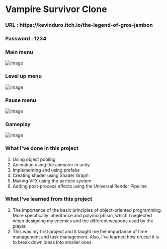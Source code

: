 # Vampire Survivor Clone
<h3>URL : https://kevinduro.itch.io/the-legend-of-gros-jambon </h3>
<h3>Password : 1234 </h3>

<h3>Main menu</h3>

![image](https://github.com/user-attachments/assets/9baf01ea-6bfe-4253-8d3e-229ba9023117)
<h3>Level up menu</h3>

![image](https://github.com/user-attachments/assets/532524b7-f449-4ba2-b48d-753eb01e6813)
<h3>Pause menu</h3>

![image](https://github.com/user-attachments/assets/fa4bd6ff-25c2-40ab-a50c-d581f0a5396d)
<h3>Gameplay</h3>

![image](https://github.com/user-attachments/assets/5b94dc9b-0341-4a62-afb6-acdaae12f0d9)






<h3>What I've done in this project</h3>
<ol>
  <li>Using object pooling</li>
  <li>Animation using the animator in unity</li>
  <li>Implementing and using prefabs </li>
  <li>Creating shader using Shader Graph</li>
  <li>Making VFX using the particle system</li>
  <li>Adding post-process effects using the Universal Render Pipeline</li>
</ol>

<h3>What I've learned from this project</h3>
<ol>
  <li>The importance of the basic principles of object-oriented programming. More specifically inheritance and polymorphism, which I neglected when designing my enemies and the different weapons used by the player.</li>
  <li>This was my first project and it taught me the importance of time management and task management. Also, I've learned how crucial it is to break down ideas into smaller ones</li>
</ol>
